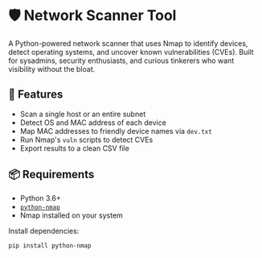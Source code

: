# 🛡️ Network Scanner Tool

A Python-powered network scanner that uses Nmap to identify devices, detect operating systems, and uncover known vulnerabilities (CVEs). Built for sysadmins, security enthusiasts, and curious tinkerers who want visibility without the bloat.

## 🚀 Features

- Scan a single host or an entire subnet
- Detect OS and MAC address of each device
- Map MAC addresses to friendly device names via `dev.txt`
- Run Nmap's `vuln` scripts to detect CVEs
- Export results to a clean CSV file

## 📦 Requirements

- Python 3.6+
- [`python-nmap`](https://pypi.org/project/python-nmap/)
- Nmap installed on your system

Install dependencies:

```bash
pip install python-nmap

